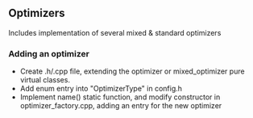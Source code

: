 ## Optimizers

Includes implementation of several mixed & standard optimizers

### Adding an optimizer
- Create .h/.cpp file, extending the optimizer or mixed_optimizer pure virtual classes.
- Add enum entry into "OptimizerType" in config.h
- Implement name() static function, and modify constructor in optimizer_factory.cpp, adding an entry for the new optimizer